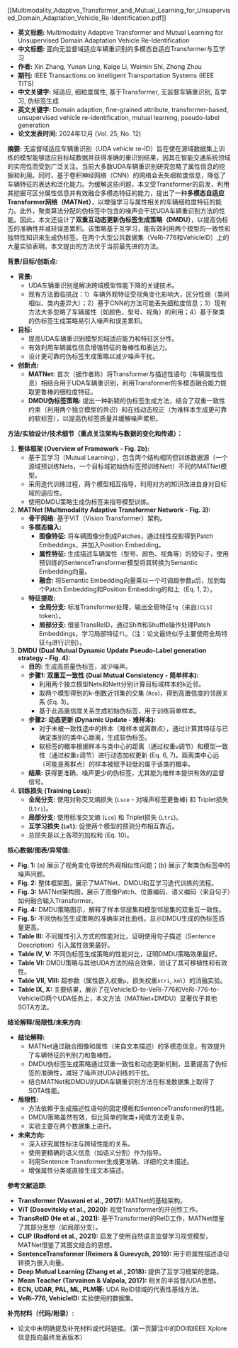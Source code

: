 [[Multimodality_Adaptive_Transformer_and_Mutual_Learning_for_Unsupervised_Domain_Adaptation_Vehicle_Re-Identification.pdf]]


*   **英文标题:** Multimodality Adaptive Transformer and Mutual Learning for Unsupervised Domain Adaptation Vehicle Re-Identification
*   **中文标题:** 面向无监督域适应车辆重识别的多模态自适应Transformer与互学习
*   **作者:** Xin Zhang, Yunan Ling, Kaige Li, Weimin Shi, Zhong Zhou
*   **期刊:** IEEE Transactions on Intelligent Transportation Systems (IEEE TITS)
*   **中文关键字:** 域适应, 细粒度属性, 基于Transformer, 无监督车辆重识别, 互学习, 伪标签生成
*   **英文关键字:** Domain adaption, fine-grained attribute, transformer-based, unsupervised vehicle re-identification, mutual learning, pseudo-label generation
*   **论文发表时间:** 2024年12月 (Vol. 25, No. 12)

**摘要:**
无监督域适应车辆重识别（UDA vehicle re-ID）旨在使在源域数据集上训练的模型能够适应目标域数据并获得准确的重识别结果，因其在智能交通系统领域的实用性而受到广泛关注。当前大多数UDA车辆重识别研究忽略了属性信息的挖掘和利用。同时，基于卷积神经网络（CNN）的网络会丢失细粒度信息，降低了车辆特征的表达和泛化能力。为缓解这些问题，本文受Transformer的启发，利用其挖掘可区分属性信息并有效融合多模态特征的能力，提出了一种**多模态自适应Transformer网络（MATNet）**，以增强学习与属性相关的车辆细粒度特征的能力。此外，聚类算法分配的伪标签中包含的噪声会干扰UDA车辆重识别方法的性能。因此，本文还设计了**双重互动态更新伪标签生成策略（DMDU）**，以提高伪标签的准确性并减轻误差累积。该策略基于互学习，能有效利用两个模型的一致性和独特性知识来生成伪标签。在两个大型公共数据集（VeRi-776和VehicleID）上的大量实验表明，本文提出的方法优于当前最先进的方法。

**背景/目标/创新点:**

*   **背景:**
    *   UDA车辆重识别是解决跨域模型性能下降的关键技术。
    *   现有方法面临挑战：1）车辆外观特征受视角变化影响大，区分性弱（类间相似、类内差异大）；2）基于CNN的方法可能丢失细粒度信息；3）现有方法大多忽略了车辆属性（如颜色、型号、视角）的利用；4）基于聚类的伪标签生成策略易引入噪声和误差累积。
*   **目标:**
    *   提高UDA车辆重识别模型的域适应能力和特征区分性。
    *   有效利用车辆属性信息增强特征的鲁棒性和表达力。
    *   设计更可靠的伪标签生成策略以减少噪声干扰。
*   **创新点:**
    *   **MATNet:** 首次（据作者称）将Transformer与描述性语句（车辆属性信息）相结合用于UDA车辆重识别，利用Transformer的多模态融合能力提取更鲁棒的细粒度特征。
    *   **DMDU伪标签策略:** 提出一种新颖的伪标签生成方法，结合了双重一致性约束（利用两个独立模型的共识）和在线动态校正（为难样本生成更可靠的软标签），以提高伪标签质量并缓解噪声累积。

**方法/实验设计/技术细节（重点关注架构与数据的变化和传递）：**

1.  **整体框架 (Overview of Framework - Fig. 2b):**
    *   基于互学习（Mutual Learning），包含两个结构相同但训练数据源（一个源域预训练Nets，一个目标域初始伪标签预训练Nett）不同的MATNet模型。
    *   采用迭代训练过程，两个模型相互指导，利用对方的知识改进自身对目标域的适应性。
    *   使用DMDU策略生成伪标签来指导模型训练。
2.  **MATNet (Multimodality Adaptive Transformer Network - Fig. 3):**
    *   **骨干网络:** 基于ViT（Vision Transformer）架构。
    *   **多模态输入:**
        *   **图像特征:** 将车辆图像分割成Patches，通过线性投影得到Patch Embeddings，并加入Position Embedding。
        *   **属性特征:** 生成描述车辆属性（型号、颜色、视角等）的短句子，使用预训练的SentenceTransformer模型将其转换为Semantic Embedding向量。
        *   **融合:** 将Semantic Embedding向量乘以一个可调超参数`µ`后，加到每个Patch Embedding和Position Embedding的和上（Eq. 1, 2）。
    *   **特征提取:**
        *   **全局分支:** 标准Transformer处理，输出全局特征`fg`（来自`[CLS]` token）。
        *   **局部分支:** 借鉴TransReID，通过Shift和Shuffle操作处理Patch Embeddings，学习局部特征`fl`。（注：论文最终似乎主要使用全局特征`fg`进行识别）。
3.  **DMDU (Dual Mutual Dynamic Update Pseudo-Label generation strategy - Fig. 4):**
    *   **目的:** 生成高质量伪标签，减少噪声。
    *   **步骤1: 双重互一致性 (Dual Mutual Consistency - 简单样本):**
        *   利用两个独立模型Nets和Nett分别计算目标域样本的k近邻。
        *   取两个模型得到的k-倒数近邻集的交集 (`Rco`)，得到高置信度的邻居关系 (Eq. 3)。
        *   基于此高置信度关系生成初始伪标签，用于训练简单样本。
    *   **步骤2: 动态更新 (Dynamic Update - 难样本):**
        *   对于未被一致性选中的样本（难样本或离群点），通过计算其特征与已确定类别的类中心距离，生成软伪标签。
        *   软标签的概率根据样本与类中心的距离（通过权重`ω`调节）和模型一致性（通过权重`ε`调节）进行动态加权更新 (Eq. 6, 7)。距离类中心远（可能是离群点）的样本被赋予较低的属于该类的概率。
    *   **结果:** 获得更准确、噪声更少的伪标签，尤其能为难样本提供有效的监督信号。
4.  **训练损失 (Training Loss):**
    *   **全局分支:** 使用对称交叉熵损失 (`Lsce` - 对噪声标签更鲁棒) 和 Triplet损失 (`Ltri`)。
    *   **局部分支:** 使用标准交叉熵 (`Lce`) 和 Triplet损失 (`Ltri`)。
    *   **互学习损失 (`Lml`):** 促使两个模型的预测分布相互靠近。
    *   总损失是以上各项的加权和 (Eq. 10)。

**核心数据/图表/异常值:**

*   **Fig. 1:** (a) 展示了视角变化导致的外观相似性问题；(b) 展示了聚类伪标签中的噪声问题。
*   **Fig. 2:** 整体框架图，展示了MATNet、DMDU和互学习迭代训练的流程。
*   **Fig. 3:** MATNet架构图，展示了图像Patch、位置编码、语义编码（来自句子）如何融合输入Transformer。
*   **Fig. 4:** DMDU策略图示，解释了样本邻居集和模型邻居集的双重互一致性。
*   **Fig. 5:** 不同伪标签生成策略的准确率对比曲线，显示DMDU生成的伪标签质量更高。
*   **Table III:** 不同属性引入方式的性能对比，证明使用句子描述（Sentence Description）引入属性效果最好。
*   **Table IV, V:** 不同伪标签生成策略的性能对比，证明DMDU策略效果最好。
*   **Table VI:** DMDU策略与其他UDA方法的结合效果，验证了其可移植性和有效性。
*   **Table VII, VIII:** 超参数（属性嵌入权重`µ`，损失权重`λtri`, `λml`）的消融实验。
*   **Table IX, X:** 主要结果，展示了在VehicleID-to-VeRi-776和VeRi-776-to-VehicleID两个UDA任务上，本文方法（MATNet+DMDU）显著优于其他SOTA方法。

**结论解释/局限性/未来方向:**

*   **结论解释:**
    *   MATNet通过融合图像和属性（来自文本描述）的多模态信息，有效提升了车辆特征的判别力和鲁棒性。
    *   DMDU伪标签生成策略通过双重一致性和动态更新机制，显著提高了伪标签的准确性，减轻了噪声对UDA训练的干扰。
    *   结合MATNet和DMDU的UDA车辆重识别方法在标准数据集上取得了SOTA性能。
*   **局限性:**
    *   方法依赖于生成描述性语句的固定模板和SentenceTransformer的性能。
    *   DMDU策略虽然有效，但比简单的聚类+阈值方法更复杂。
    *   实验主要在两个数据集上进行。
*   **未来方向:**
    *   深入研究属性标注与跨域性能的关系。
    *   使用更精确的语义信息（如语义分割）作为指导。
    *   利用Sentence Transformer生成更准确、详细的文本描述。
    *   增强属性分类或直接生成文本描述。

**参考文献追踪:**

*   **Transformer (Vaswani et al., 2017):** MATNet的基础架构。
*   **ViT (Dosovitskiy et al., 2020):** 视觉Transformer的开创性工作。
*   **TransReID (He et al., 2021):** 基于Transformer的ReID工作，MATNet借鉴了其部分思想（如局部分支）。
*   **CLIP (Radford et al., 2021):** 启发了使用自然语言监督学习视觉模型，MATNet借鉴了其图文结合的思想。
*   **SentenceTransformer (Reimers & Gurevych, 2019):** 用于将属性描述语句转换为嵌入向量。
*   **Deep Mutual Learning (Zhang et al., 2018):** 提供了互学习框架的思路。
*   **Mean Teacher (Tarvainen & Valpola, 2017):** 相关的半监督/UDA思想。
*   **ECN, UDAR, PAL, ML, PLM等:** UDA ReID领域的代表性基线方法。
*   **VeRi-776, VehicleID:** 实验使用的数据集。

**补充材料（代码/附录）:**

*   论文中未明确提及补充材料或代码链接。（第一页脚注中的DOI和IEEE Xplore信息指向最终发表版本）
